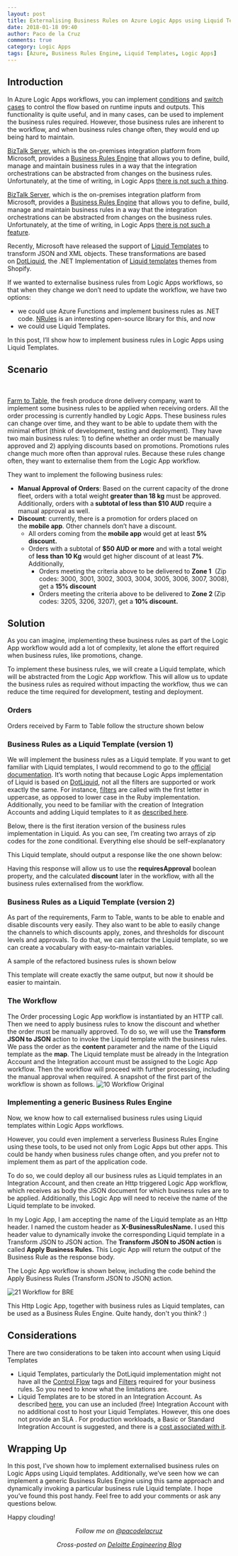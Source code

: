 ```yaml
---
layout: post
title: Externalising Business Rules on Azure Logic Apps using Liquid Templates
date: 2018-01-18 09:40
author: Paco de la Cruz
comments: true
category: Logic Apps
tags: [Azure, Business Rules Engine, Liquid Templates, Logic Apps]
---
```

<h2>Introduction</h2>
In Azure Logic Apps workflows, you can implement <a href="https://docs.microsoft.com/en-us/azure/logic-apps/logic-apps-use-logic-app-features#conditions-run-steps-only-after-meeting-a-condition">conditions</a> and <a href="https://docs.microsoft.com/en-us/azure/logic-apps/logic-apps-switch-case">switch cases</a> to control the flow based on runtime inputs and outputs. This functionality is quite useful, and in many cases, can be used to implement the business rules required. However, those business rules are inherent to the workflow, and when business rules change often, they would end up being hard to maintain.

<a href="https://www.microsoft.com/en-au/cloud-platform/biztalk">BizTalk Server</a>, which is the on-premises integration platform from Microsoft, provides a <a href="https://docs.microsoft.com/en-us/biztalk/core/business-rules-engine">Business Rules Engine</a> that allows you to define, build, manage and maintain business rules in a way that the integration orchestrations can be abstracted from changes on the business rules. Unfortunately, at the time of writing, in Logic Apps <a href="https://feedback.azure.com/forums/287593-logic-apps/suggestions/16520170-business-rule-engine-bre">there is not such a thing</a>.

<a href="https://www.microsoft.com/en-au/cloud-platform/biztalk">BizTalk Server</a>, which is the on-premises integration platform from Microsoft, provides a <a href="https://docs.microsoft.com/en-us/biztalk/core/business-rules-engine">Business Rules Engine</a> that allows you to define, build, manage and maintain business rules in a way that the integration orchestrations can be abstracted from changes on the business rules. Unfortunately, at the time of writing, in Logic Apps <a href="https://feedback.azure.com/forums/287593-logic-apps/suggestions/16520170-business-rule-engine-bre">there is not such a feature</a>.

Recently, Microsoft have released the support of <a href="https://docs.microsoft.com/en-us/azure/logic-apps/logic-apps-enterprise-integration-liquid-transform">Liquid Templates</a> to transform JSON and XML objects. These transformations are based on <a href="http://dotliquidmarkup.org/">DotLiquid</a>, the .NET Implementation of <a href="https://help.shopify.com/themes/liquid">Liquid templates</a> themes from Shopify.

If we wanted to externalise business rules from Logic Apps workflows, so that when they change we don’t need to update the workflow, we have two options:
<ul>
	<li>we could use Azure Functions and implement business rules as .NET code. <a href="https://github.com/NRules/NRules/wiki/Getting-Started">NRules</a> is an interesting open-source library for this, and now</li>
	<li>we could use Liquid Templates.</li>
</ul>
In this post, I’ll show how to implement business rules in Logic Apps using Liquid Templates.
<h2>Scenario</h2>
&nbsp;

<a href="/correlation-identifier-pattern-on-logic-apps/">Farm to Table</a>, the fresh produce drone delivery company, want to implement some business rules to be applied when receiving orders. All the order processing is currently handled by Logic Apps. These business rules can change over time, and they want to be able to update them with the minimal effort (think of development, testing and deployment). They have two main business rules: 1) to define whether an order must be manually approved and 2) applying discounts based on promotions. Promotions rules change much more often than approval rules. Because these rules change often, they want to externalise them from the Logic App workflow.

They want to implement the following business rules:
<ul>
	<li><strong>Manual Approval of Orders</strong>: Based on the current capacity of the drone fleet, orders with a total weight <strong>greater than 18 kg</strong> must be approved. Additionally, orders with a<strong> subtotal of less than $10 AUD</strong> require a manual approval as well.</li>
	<li><strong>Discount</strong>: currently, there is a promotion for orders placed on the <strong>mobile app</strong>. Other channels don’t have a discount.
<ul>
	<li>All orders coming from the <strong>mobile app</strong> would get at least <strong>5% discount.</strong></li>
	<li>Orders with a subtotal of <strong>$50 AUD or more</strong> and with a total weight of <strong>less than 10 Kg</strong> would get higher discount of at least <strong>7%</strong>. Additionally,
<ul>
	<li>Orders meeting the criteria above to be delivered to <strong>Zone 1</strong>  (Zip codes: 3000, 3001, 3002, 3003, 3004, 3005, 3006, 3007, 3008), get a <strong>15% discount</strong></li>
	<li>Orders meeting the criteria above to be delivered to <strong>Zone 2 </strong>(Zip codes: 3205, 3206, 3207), get a <strong>10% discount.</strong></li>
</ul>
</li>
</ul>
</li>
</ul>
<h2>Solution</h2>
As you can imagine, implementing these business rules as part of the Logic App workflow would add a lot of complexity, let alone the effort required when business rules, like promotions, change.

To implement these business rules, we will create a Liquid template, which will be abstracted from the Logic App workflow. This will allow us to update the business rules as required without impacting the workflow, thus we can reduce the time required for development, testing and deployment.
<h3>Orders</h3>
Orders received by Farm to Table follow the structure shown below

<p/>
<script src="https://gist.github.com/pacodelacruz/0ac4504f4648ecf55db175eda5c8e291.js"></script>
<p/>

<h3>Business Rules as a Liquid Template (version 1)</h3>
We will implement the business rules as a Liquid template. If you want to get familiar with Liquid templates, I would recommend to go to the <a href="https://help.shopify.com/themes/liquid">official documentation</a>. It’s worth noting that because Logic Apps implementation of Liquid is based on <a href="http://dotliquidmarkup.org/">DotLiquid</a>, not all the filters are supported or work exactly the same. For instance, <a href="https://help.shopify.com/themes/liquid/filters">filters</a> are called with the first letter in uppercase, as opposed to lower case in the Ruby implementation. Additionally, you need to be familiar with the creation of Integration Accounts and adding Liquid templates to it as <a href="https://docs.microsoft.com/en-us/azure/logic-apps/logic-apps-enterprise-integration-liquid-transform">described here</a>.

Below, there is the first iteration version of the business rules implementation in Liquid. As you can see, I’m creating two arrays of zip codes for the zone conditional. Everything else should be self-explanatory

<p/>
<script src="https://gist.github.com/pacodelacruz/5c1cb1a12bf5b7270d9afb84609cdc9b.js"></script>
<p/>

This Liquid template, should output a response like the one shown below:

<p/>
<script src="https://gist.github.com/pacodelacruz/e2fba844aa939e9312531e352e7cfb5c.js"></script>
<p/>

Having this response will allow us to use the <strong>requiresApproval</strong> boolean property, and the calculated <strong>discount</strong> later in the workflow, with all the business rules externalised from the workflow.
<h3>Business Rules as a Liquid Template (version 2)</h3>
As part of the requirements, Farm to Table, wants to be able to enable and disable discounts very easily. They also want to be able to easily change the channels to which discounts apply, zones, and thresholds for discount levels and approvals. To do that, we can refactor the Liquid template, so we can create a vocabulary with easy-to-maintain variables.

A sample of the refactored business rules is shown below

<p/>
<script src="https://gist.github.com/pacodelacruz/4ea16535ad8ab1ca1d96d419659a3a04.js"></script>
<p/>

This template will create exactly the same output, but now it should be easier to maintain.
<h3>The Workflow</h3>
The Order processing Logic App workflow is instantiated by an HTTP call. Then we need to apply business rules to know the discount and whether the order must be manually approved. To do so, we will use the <strong>Transform JSON to JSON</strong> action to invoke the Liquid template with the business rules. We pass the order as the <strong>content</strong> parameter and the name of the Liquid template as the <strong>map</strong>. The Liquid template must be already in the Integration Account and the Integration account must be assigned to the Logic App workflow. Then the workflow will proceed with further processing, including the manual approval when required. A snapshot of the first part of the workflow is shown as follows.

<img class="alignnone size-full wp-image-1126" src="/assets/img/2018/01/10-workflow-original.png" alt="10 Workflow Original"/>
<h3>Implementing a generic Business Rules Engine</h3>
Now, we know how to call externalised business rules using Liquid templates within Logic Apps workflows.

However, you could even implement a serverless Business Rules Engine using these tools, to be used not only from Logic Apps but other apps. This could be handy when business rules change often, and you prefer not to implement them as part of the application code.

To do so, we could deploy all our business rules as Liquid templates in an Integration Account, and then create an Http triggered Logic App workflow, which receives as body the JSON document for which business rules are to be applied. Additionally, this Logic App will need to receive the name of the Liquid template to be invoked.

In my Logic App, I am accepting the name of the Liquid template as an Http header. I named the custom header as <strong>X-BusinessRulesName.</strong> I used this header value to dynamically invoke the corresponding Liquid template in a Transform JSON to JSON action. The <strong>Transform JSON to JSON action</strong> is called <strong>Apply Business Rules.</strong> This Logic App will return the output of the Business Rule as the response body.

The Logic App workflow is shown below, including the code behind the Apply Business Rules (Transform JSON to JSON) action.

<img class="alignnone size-full wp-image-1127" src="/assets/img/2018/01/21-workflow-for-bre.png" alt="21 Workflow for BRE" />

This Http Logic App, together with business rules as Liquid templates, can be used as a Business Rules Engine. Quite handy, don't you think? :)
<h2>Considerations</h2>
There are two considerations to be taken into account when using Liquid Templates
<ul>
	<li>Liquid Templates, particularly the DotLiquid implementation might not have all the <a href="https://help.shopify.com/themes/liquid/tags/control-flow-tags">Control Flow</a> tags and <a href="https://help.shopify.com/themes/liquid/filters">Filters</a> required for your business rules. So you need to know what the limitations are.</li>
	<li>Liquid Templates are to be stored in an Integration Account. As described <a href="https://docs.microsoft.com/en-us/azure/logic-apps/logic-apps-pricing#pricing">here</a>, you can use an included (free) Integration Account with no additional cost to host your Liquid Templates. However, this one does not provide an SLA . For production workloads, a Basic or Standard Integration Account is suggested, and there is a <a href="https://azure.microsoft.com/en-us/pricing/details/logic-apps/">cost associated with it</a>.</li>
</ul>
<h2>Wrapping Up</h2>
In this post, I’ve shown how to implement externalised business rules on Logic Apps using Liquid templates. Additionally, we’ve seen how we can implement a generic Business Rules Engine using this same approach and dynamically invoking a particular business rule Liquid template. I hope you’ve found this post handy. Feel free to add your comments or ask any questions below.

Happy clouding!
<p style="text-align:center;"><span style="font-style:italic;">Follow me on </span><a href="https://twitter.com/pacodelacruz"><span style="font-style:italic;">@pacodelacruz</span></a></p>
<p style="text-align:center;"><span style="font-style:italic;">Cross-posted on </span><a href="https://engineering.deloitte.com.au/articles/author/paco-de-la-cruz"><span style="font-style:italic;">Deloitte Engineering Blog</span></a></p>
